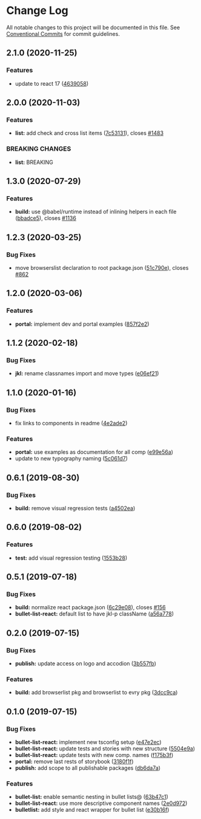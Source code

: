 # Change Log

All notable changes to this project will be documented in this file.
See [Conventional Commits](https://conventionalcommits.org) for commit guidelines.

## 2.1.0 (2020-11-25)

### Features

- update to react 17 ([4639058](https://github.com/fremtind/jokul/commit/4639058067eaa9be222825f8ac4f495a1e74cc0f))

## 2.0.0 (2020-11-03)

### Features

- **list:** add check and cross list items ([7c53131](https://github.com/fremtind/jokul/commit/7c53131d00712b1c41ec77dd341bb962e71c37fb)), closes [#1483](https://github.com/fremtind/jokul/issues/1483)

### BREAKING CHANGES

- **list:** BREAKING

## 1.3.0 (2020-07-29)

### Features

- **build:** use @babel/runtime instead of inlining helpers in each file ([bbadce5](https://github.com/fremtind/jokul/commit/bbadce52ba4da5d540b479b07273332587bed436)), closes [#1136](https://github.com/fremtind/jokul/issues/1136)

## 1.2.3 (2020-03-25)

### Bug Fixes

- move browserslist declaration to root package.json ([51c790e](https://github.com/fremtind/jokul/commit/51c790ea79ca3d667871380c6bfbe85a5738920b)), closes [#862](https://github.com/fremtind/jokul/issues/862)

## 1.2.0 (2020-03-06)

### Features

- **portal:** implement dev and portal examples ([857f2e2](https://github.com/fremtind/jokul/commit/857f2e29359f9442a7da0c977a94d63dfbdfc194))

## 1.1.2 (2020-02-18)

### Bug Fixes

- **jkl:** rename classnames import and move types ([e06ef21](https://github.com/fremtind/jokul/commit/e06ef21062b345d5defab335253041dad7ae6134))

## 1.1.0 (2020-01-16)

### Bug Fixes

- fix links to components in readme ([4e2ade2](https://github.com/fremtind/jokul/commit/4e2ade2f71d4fa1bd80e4e3d823691589207b641))

### Features

- **portal:** use examples as documentation for all comp ([e99e56a](https://github.com/fremtind/jokul/commit/e99e56ab2f5bf13cd0e72bf010e6472a08ffabe9))
- update to new typography naming ([5c061d7](https://github.com/fremtind/jokul/commit/5c061d7b52529f83a16cf944db240984b67f5229))

## 0.6.1 (2019-08-30)

### Bug Fixes

-   **build:** remove visual regression tests ([a4502ea](https://github.com/fremtind/jokul/commit/a4502ea))

## 0.6.0 (2019-08-02)

### Features

-   **test:** add visual regression testing ([1553b28](https://github.com/fremtind/jokul/commit/1553b28))

## 0.5.1 (2019-07-18)

### Bug Fixes

-   **build:** normalize react package.json ([6c29e08](https://github.com/fremtind/jokul/commit/6c29e08)), closes [#156](https://github.com/fremtind/jokul/issues/156)
-   **bullet-list-react:** default list to have jkl-p className ([a56a778](https://github.com/fremtind/jokul/commit/a56a778))

## 0.2.0 (2019-07-15)

### Bug Fixes

-   **publish:** update access on logo and accodion ([3b557fb](https://github.com/fremtind/jokul/commit/3b557fb))

### Features

-   **build:** add browserlist pkg and browserlist to evry pkg ([3dcc9ca](https://github.com/fremtind/jokul/commit/3dcc9ca))

## 0.1.0 (2019-07-15)

### Bug Fixes

-   **bullet-list-react:** implement new tsconfig setup ([e47e2ec](https://github.com/fremtind/jokul/commit/e47e2ec))
-   **bullet-list-react:** update tests and stories with new structure ([5504e9a](https://github.com/fremtind/jokul/commit/5504e9a))
-   **bullet-list-react:** update tests with new comp. names ([f175b3f](https://github.com/fremtind/jokul/commit/f175b3f))
-   **portal:** remove last rests of storybook ([3180f1f](https://github.com/fremtind/jokul/commit/3180f1f))
-   **publish:** add scope to all publishable packages ([db6da7a](https://github.com/fremtind/jokul/commit/db6da7a))

### Features

-   **bullet-list:** enable semantic nesting in bullet lists@ ([63b47c1](https://github.com/fremtind/jokul/commit/63b47c1))
-   **bullet-list-react:** use more descriptive component names ([2e0d972](https://github.com/fremtind/jokul/commit/2e0d972))
-   **bulletlist:** add style and react wrapper for bullet list ([e30b16f](https://github.com/fremtind/jokul/commit/e30b16f))
